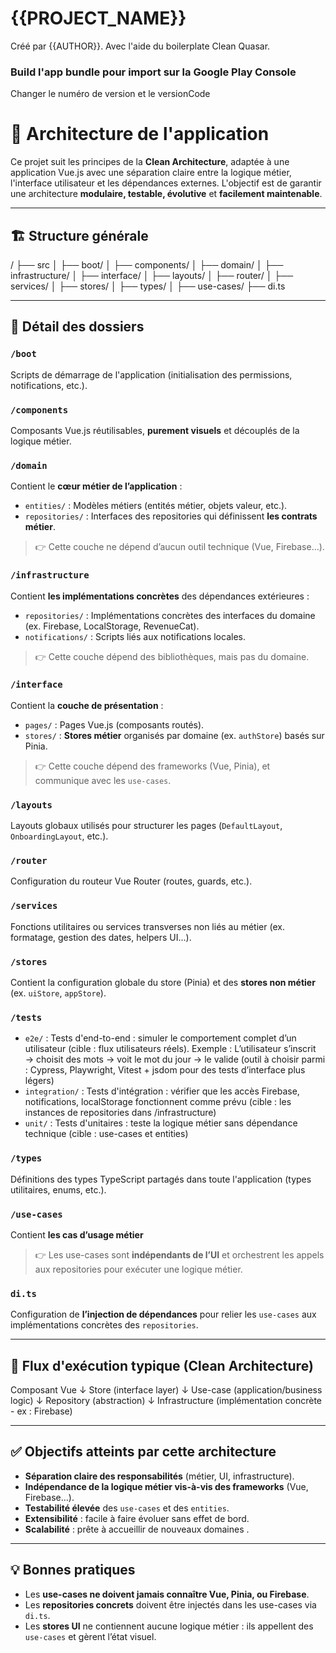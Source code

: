 # {{PROJECT_NAME}}

Créé par {{AUTHOR}}. Avec l'aide du boilerplate Clean Quasar.

### Build l'app bundle pour import sur la Google Play Console

Changer le numéro de version et le versionCode

# 🧠 Architecture de l'application

Ce projet suit les principes de la **Clean Architecture**, adaptée à une application Vue.js avec une séparation claire entre la logique métier, l'interface utilisateur et les dépendances externes. L'objectif est de garantir une architecture **modulaire, testable, évolutive** et **facilement maintenable**.

---

## 🏗️ Structure générale

/
├── src
│ ├── boot/
│ ├── components/
│ ├── domain/
│ ├── infrastructure/
│ ├── interface/
│ ├── layouts/
│ ├── router/
│ ├── services/
│ ├── stores/
│ ├── types/
│ ├── use-cases/
├── di.ts

---

## 📁 Détail des dossiers

### `/boot`

Scripts de démarrage de l'application (initialisation des permissions, notifications, etc.).

### `/components`

Composants Vue.js réutilisables, **purement visuels** et découplés de la logique métier.

### `/domain`

Contient le **cœur métier de l’application** :

- `entities/` : Modèles métiers (entités métier, objets valeur, etc.).
- `repositories/` : Interfaces des repositories qui définissent **les contrats métier**.

> 👉 Cette couche ne dépend d’aucun outil technique (Vue, Firebase…).

### `/infrastructure`

Contient **les implémentations concrètes** des dépendances extérieures :

- `repositories/` : Implémentations concrètes des interfaces du domaine (ex. Firebase, LocalStorage, RevenueCat).
- `notifications/` : Scripts liés aux notifications locales.

> 👉 Cette couche dépend des bibliothèques, mais pas du domaine.

### `/interface`

Contient la **couche de présentation** :

- `pages/` : Pages Vue.js (composants routés).
- `stores/` : **Stores métier** organisés par domaine (ex. `authStore`) basés sur Pinia.

> 👉 Cette couche dépend des frameworks (Vue, Pinia), et communique avec les `use-cases`.

### `/layouts`

Layouts globaux utilisés pour structurer les pages (`DefaultLayout`, `OnboardingLayout`, etc.).

### `/router`

Configuration du routeur Vue Router (routes, guards, etc.).

### `/services`

Fonctions utilitaires ou services transverses non liés au métier (ex. formatage, gestion des dates, helpers UI...).

### `/stores`

Contient la configuration globale du store (Pinia) et des **stores non métier** (ex. `uiStore`, `appStore`).

### `/tests`

- `e2e/` : Tests d'end-to-end : simuler le comportement complet d’un utilisateur (cible : flux utilisateurs réels). Exemple : L’utilisateur s’inscrit → choisit des mots → voit le mot du jour → le valide (outil à choisir parmi : Cypress, Playwright, Vitest + jsdom pour des tests d’interface plus légers)
- `integration/` : Tests d'intégration : vérifier que les accès Firebase, notifications, localStorage fonctionnent comme prévu (cible : les instances de repositories dans /infrastructure)
- `unit/` : Tests d'unitaires : teste la logique métier sans dépendance technique (cible : use-cases et entities)

### `/types`

Définitions des types TypeScript partagés dans toute l'application (types utilitaires, enums, etc.).

### `/use-cases`

Contient **les cas d’usage métier**

> 👉 Les use-cases sont **indépendants de l’UI** et orchestrent les appels aux repositories pour exécuter une logique métier.

### `di.ts`

Configuration de **l’injection de dépendances** pour relier les `use-cases` aux implémentations concrètes des `repositories`.

---

## 🔁 Flux d'exécution typique (Clean Architecture)

Composant Vue
↓
Store (interface layer)
↓
Use-case (application/business logic)
↓
Repository (abstraction)
↓
Infrastructure (implémentation concrète - ex : Firebase)

---

## ✅ Objectifs atteints par cette architecture

- **Séparation claire des responsabilités** (métier, UI, infrastructure).
- **Indépendance de la logique métier vis-à-vis des frameworks** (Vue, Firebase…).
- **Testabilité élevée** des `use-cases` et des `entities`.
- **Extensibilité** : facile à faire évoluer sans effet de bord.
- **Scalabilité** : prête à accueillir de nouveaux domaines .

---

## 💡 Bonnes pratiques

- Les **use-cases ne doivent jamais connaître Vue, Pinia, ou Firebase**.
- Les **repositories concrets** doivent être injectés dans les use-cases via `di.ts`.
- Les **stores UI** ne contiennent aucune logique métier : ils appellent des `use-cases` et gèrent l’état visuel.
